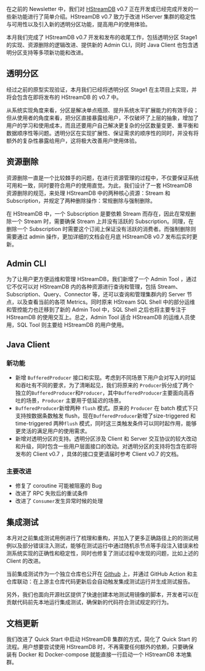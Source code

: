 在之前的 Newsletter 中，我们对 [HStreamDB](https://hstream.io/zh) v0.7 正在开发或已经完成开发的一些新功能进行了简单介绍。HStreamDB v0.7 致力于改进 HServer 集群的稳定性与可用性以及引入新的透明分区功能，提高用户的使用体验。

本月我们完成了 HStreamDB v0.7 开发和发布的收尾工作，包括透明分区 Stage1 的实现、资源删除的逻辑改进、提供新的 Admin CLI，同时 Java Client 也包含透明分区支持等多项新功能和改进。

## 透明分区

经过之前的原型实现验证，本月我们已经将透明分区 Stage1 在主项目上实现，并将会包含在即将发布的 HStreamDB 的 v0.7 中。

从系统实现角度来看，分区是解决单点瓶颈、提升系统水平扩展能力的有效手段；但从使用者的角度来看，把分区直接暴露给用户，不仅破坏了上层的抽象，增加了用户的学习和使用成本，而且还要用户自己解决更复杂的分区数量变更、重平衡和数据顺序性等问题。透明分区在实现扩展性、保证需求的顺序性的同时，并没有将额外的复杂性暴露给用户，这将极大改善用户使用体验。

## 资源删除

资源删除一直是一个比较棘手的问题，在进行资源管理的过程中，不仅要保证系统可用和一致，同时要符合用户的使用直觉。为此，我们设计了一套 HStreamDB 资源删除的规范，来处理 HStreamDB 中的两种核心资源：Stream 和 Subscription，并规定了两种删除操作：常规删除与强制删除。

在 HStreamDB 中，一个 Subscription 是要依赖 Stream 而存在，因此在常规删除一个 Stream 时，需要确保 Stream 上并没有活跃的 Subscription。同理，在删除一个 Subscription 时需要这个订阅上保证没有活跃的消费者。而强制删除则需要通过 admin 操作，更加详细的文档会在月底 HStreamDB v0.7 发布后实时更新。

## Admin CLI 

为了让用户更方便运维和管理 HStreamDB，我们新增了一个 Admin Tool ，通过它不仅可以对 HStreamDB 内的各种资源进行查询和管理，包括 Stream、Subscription、Query、Connector 等，还可以查询和管理集群内的 Server 节点，以及查看当前的各项 Metrics。同时原来 HStream SQL Shell 中的部分运维和管控能力也迁移到了新的 Admin Tool 中，SQL Shell 之后也将主要专注于 HStreamDB 的使用交互上。总之，Admin Tool 适合 HStreamDB 的运维人员使用，SQL Tool 则主要给 HStreamDB 的用户使用。

## Java Client

### 新功能

- 新增 `BufferedProducer` 接口和实现。考虑到不同场景下用户会对写入的时延和吞吐有不同的要求，为了清晰起见，我们将原来的 `Producer`拆分成了两个独立的`BufferedProducer`和`Producer`，其中`BufferedProducer`主要面向高吞吐的场景，`Producer` 主要用于低延迟的场景。
- `BufferedProducer`新增两种 `flush` 模式。原来的 `Producer` 在 batch 模式下只支持按数据条数触发 flush，现在`BufferedProducer`新增了size-triggered 和 time-triggered 两种`flush` 模式，同时这三类触发条件可以同时起作用，能够更灵活的满足用户的使用需求。
- 新增对透明分区的支持。透明分区涉及 Client 和 Server 交互协议的较大改动和升级，同时包含一些用户层面接口的改动。对透明分区的支持将包含在即将发布的 Client v0.7 ，具体的接口变更请届时参考 Client v0.7 的文档。

### 主要改进

- 修复了 coroutine 可能被阻塞的 Bug
- 改进了 RPC 失败后的重试条件
- 改进了 `Consumer`发生异常时候的处理

## 集成测试

本月对之前集成测试用例进行了梳理和重构，并加入了更多正确路径上的的测试用例以及部分错误注入测试，能够在测试运行中通过随机杀节点等手段注入错误来检测系统实现的正确性和稳定性，同时也修复了测试过程中发现的问题，比如上述的 Client 的改进。

当前集成测试作为一个独立仓库也公开在 [Github](https://github.com/hstreamdb/integration-tests) 上，并通过 GitHub Action 和主仓库联动：在上游主仓库代码更新后会自动触发集成测试运行并生成测试报告。

另外，我们也面向开源社区提供了快速创建本地测试用镜像的脚本，开发者可以在贡献代码前先本地运行集成测试，确保新的代码符合测试规定的行为。

## 文档更新

我们改进了 Quick Start 中启动 HStreamDB 集群的方式，简化了 Quick Start 的流程。用户想要尝试使用 HStreamDB 时，不再需要任何额外的依赖，只要确保装有 Docker 和 Docker-compose 就能直接一行启动一个 HStreamDB 本地集群。
